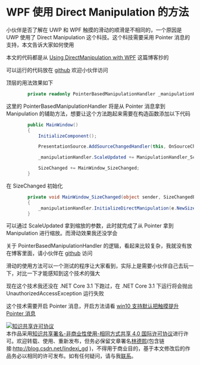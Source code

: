 
# WPF 使用 Direct Manipulation 的方法

小伙伴是否了解在 UWP 和 WPF 触摸的滑动的顺滑是不相同的，一个原因是 UWP 使用了 Direct Manipulation 这个科技。这个科技需要采用 Pointer 消息的支持，本文告诉大家如何使用

<!--more-->


<!-- CreateTime:2020/8/1 8:32:34 -->



本文的代码都是从 [Using DirectManipulation with WPF](http://blog.neteril.org/blog/2019/03/30/using-directmanipulation-with-wpf/ ) 这篇博客抄的

可以运行的代码放在 [github](https://github.com/lindexi/lindexi_gd/tree/c628f0ba18094c2cfdc4d9dcfa8193107ee6de70/WileegowaqereLinallechaka) 欢迎小伙伴访问

顶层的用法效果如下

```csharp
        private readonly PointerBasedManipulationHandler _manipulationHandler = new PointerBasedManipulationHandler();
```

这里的 PointerBasedManipulationHandler 将是从 Pointer 消息拿到 Manipulation 的辅助方法，想要让这个方法跑起来需要在构造函数添加以下代码

```csharp
        public MainWindow()
        {
            InitializeComponent();

            PresentationSource.AddSourceChangedHandler(this, OnSourceChanged);

            _manipulationHandler.ScaleUpdated += ManipulationHandler_ScaleUpdated;

            SizeChanged += MainWindow_SizeChanged;
        }
```

在 SizeChanged 初始化
 
```csharp
        private void MainWindow_SizeChanged(object sender, SizeChangedEventArgs e)
        {
            _manipulationHandler.InitializeDirectManipulation(e.NewSize);
        }
```

可以通过 ScaleUpdated 拿到缩放的参数，此时就完成了从 Pointer 拿到 Manipulation 进行缩放。而滑动效果我还没学会

关于 PointerBasedManipulationHandler 的逻辑，看起来比较复杂，我就没有放在博客里面，请小伙伴在 [github](https://github.com/lindexi/lindexi_gd/tree/c628f0ba18094c2cfdc4d9dcfa8193107ee6de70/WileegowaqereLinallechaka) 访问

滑动的使用方法可以一个测试的程序让大家看到，实际上是需要小伙伴自己去玩一下，对比一下才能感知到这个技术的强大

现在这个技术我还没在 .NET Core 3.1 下跑过，在 .NET Core 3.1 下运行将会抛出 UnauthorizedAccessException 运行失败

这个技术需要开启 Pointer 消息，开启方法请看 [win10 支持默认把触摸提升 Pointer 消息](https://blog.lindexi.com/post/win10-%E6%94%AF%E6%8C%81%E9%BB%98%E8%AE%A4%E6%8A%8A%E8%A7%A6%E6%91%B8%E6%8F%90%E5%8D%87-Pointer-%E6%B6%88%E6%81%AF.html)





<a rel="license" href="http://creativecommons.org/licenses/by-nc-sa/4.0/"><img alt="知识共享许可协议" style="border-width:0" src="https://licensebuttons.net/l/by-nc-sa/4.0/88x31.png" /></a><br />本作品采用<a rel="license" href="http://creativecommons.org/licenses/by-nc-sa/4.0/">知识共享署名-非商业性使用-相同方式共享 4.0 国际许可协议</a>进行许可。欢迎转载、使用、重新发布，但务必保留文章署名[林德熙](http://blog.csdn.net/lindexi_gd)(包含链接:http://blog.csdn.net/lindexi_gd )，不得用于商业目的，基于本文修改后的作品务必以相同的许可发布。如有任何疑问，请与我[联系](mailto:lindexi_gd@163.com)。